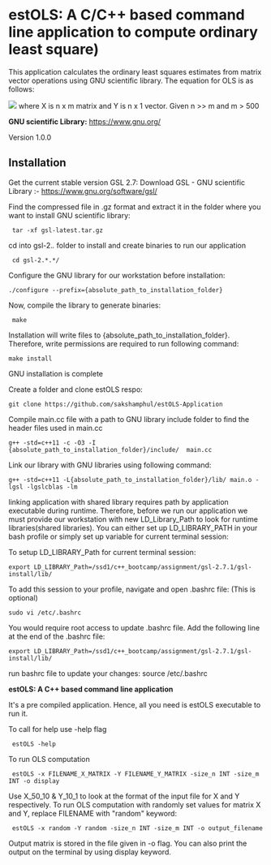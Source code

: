 # estOLS: A C/C++ based command line application to compute ordinary least square)
This application calculates the ordinary least squares estimates from matrix vector operations using GNU scientific library. The equation for OLS is as follows:

<img src="https://render.githubusercontent.com/render/math?math=OLS = (X^T X)^{-1}X^TY">  where X is n x m matrix and Y is n x 1 vector. Given n >> m and m > 500

**GNU scientific Library:** https://www.gnu.org/

Version 1.0.0

## Installation

Get the current stable version GSL 2.7: Download GSL - GNU scientific Library :- https://www.gnu.org/software/gsl/

Find the compressed file in .gz format and extract it in the folder where you want to install GNU scientific library:

     tar -xf gsl-latest.tar.gz

cd into gsl-2.*.* folder to install and create binaries to run our application

     cd gsl-2.*.*/

Configure the GNU library for our workstation before installation:

    ./configure --prefix={absolute_path_to_installation_folder}

Now, compile the library to generate binaries:

     make 

Installation will write files to {absolute_path_to_installation_folder}. Therefore, write permissions are required to run following command: 

    make install

GNU installation is complete

Create a folder and clone estOLS respo: 

    git clone https://github.com/sakshamphul/estOLS-Application

Compile main.cc file with a path to GNU library include folder to find the header files used in main.cc

    g++ -std=c++11 -c -O3 -I {absolute_path_to_installation_folder}/include/  main.cc

Link our library with GNU libraries using following command:

    g++ -std=c++11 -L{absolute_path_to_installation_folder}/lib/ main.o -lgsl -lgslcblas -lm

linking application with shared library requires path by application executable during runtime. Therefore, before we run our application we must provide our workstation with new LD_Library_Path to look for runtime libraries(shared libraries). You can either set up LD_LIBRARY_PATH in your bash profile or simply set up variable for current terminal session: 

To setup LD_LIBRARY_Path for current terminal session:
 
    export LD_LIBRARY_Path=/ssd1/c++_bootcamp/assignment/gsl-2.7.1/gsl-install/lib/

To add this session to your profile, navigate and open .bashrc file: (This is optional) 
    
    sudo vi /etc/.bashrc

You would require root access to update .bashrc file.
Add the following line at the end of the .bashrc file:
 
    export LD_LIBRARY_Path=/ssd1/c++_bootcamp/assignment/gsl-2.7.1/gsl-install/lib/
    
run bashrc file to update your changes:
    source /etc/.bashrc
    
**estOLS: A C++ based command line application**

It's a pre compiled application. Hence, all you need is estOLS executable to run it.

To call for help use -help flag

     estOLS -help
     
To run OLS computation

     estOLS -x FILENAME_X_MATRIX -Y FILENAME_Y_MATRIX -size_n INT -size_m INT -o display

Use X_50_10 & Y_10_1 to look at the format of the input file for X and Y respectively.
To run OLS computation with randomly set values for matrix X and Y, replace FILENAME with "random" keyword:

     estOLS -x random -Y random -size_n INT -size_m INT -o output_filename
    
Output matrix is stored in the file given in -o flag. You can also print the output on the terminal by using display keyword.
